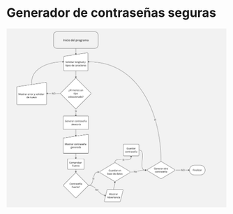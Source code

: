 #  Generador de contraseñas seguras
<img src="https://github.com/easalazarp/secure-password-genetator/blob/5660dd92ad1b1ee1a2240be7cf37e7f3158805eb/Diagrama%20de%20flujo.jpg" alt="Diagrama de flujo" />
